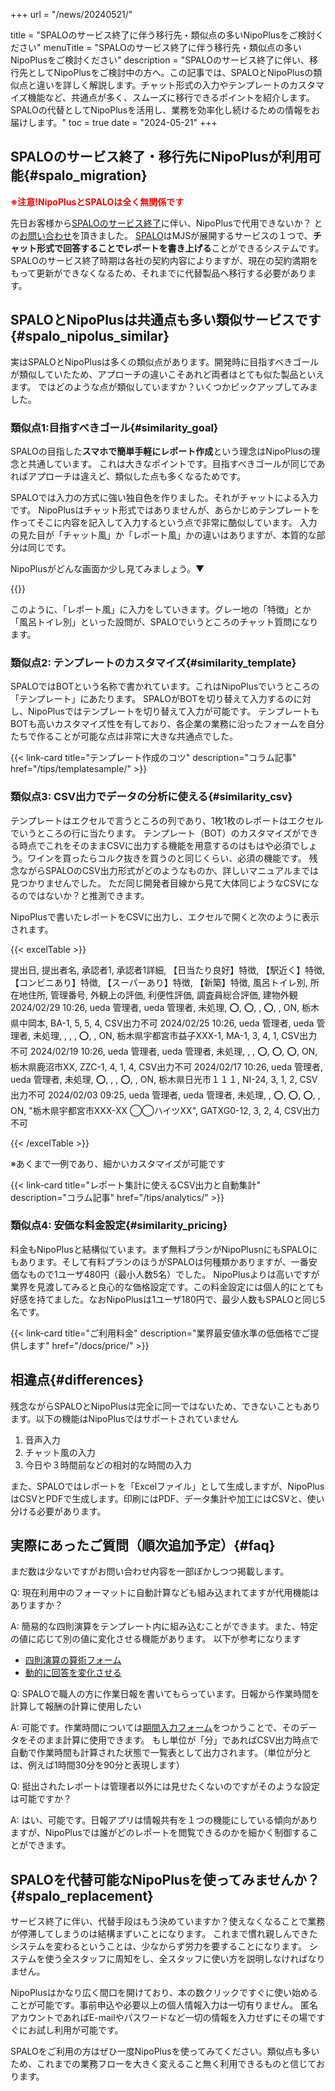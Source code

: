 +++
url = "/news/20240521/"

title = "SPALOのサービス終了に伴う移行先・類似点の多いNipoPlusをご検討ください"
menuTitle = "SPALOのサービス終了に伴う移行先・類似点の多いNipoPlusをご検討ください"
description = "SPALOのサービス終了に伴い、移行先としてNipoPlusをご検討中の方へ。この記事では、SPALOとNipoPlusの類似点と違いを詳しく解説します。チャット形式の入力やテンプレートのカスタマイズ機能など、共通点が多く、スムーズに移行できるポイントを紹介します。SPALOの代替としてNipoPlusを活用し、業務を効率化し続けるための情報をお届けします。"
toc = true
date = "2024-05-21"
+++

## SPALOのサービス終了・移行先にNipoPlusが利用可能{#spalo_migration}

<div style="color:red;font-weight:bold">※注意!NipoPlusとSPALOは全く無関係です</div>

先日お客様から[SPALOのサービス終了](https://www.mjs.co.jp/news/news_2024/2024032900/)に伴い、NipoPlusで代用できないか？ との<a href="/others/inquery/">お問い合わせ</a>を頂きました。
[SPALO](https://spalo.jp/)はMJSが展開するサービスの１つで、**チャット形式で回答することでレポートを書き上げる**ことができるシステムです。
SPALOのサービス終了時期は各社の契約内容によりますが、現在の契約満期をもって更新ができなくなるため、それまでに代替製品へ移行する必要があります。

## SPALOとNipoPlusは共通点も多い類似サービスです{#spalo_nipolus_similar}

実はSPALOとNipoPlusは多くの類似点があります。開発時に目指すべきゴールが類似していたため、アプローチの違いこそあれど両者はとても似た製品といえます。
ではどのような点が類似していますか？いくつかピックアップしてみました。

### 類似点1:目指すべきゴール{#similarity_goal}

SPALOの目指した**スマホで簡単手軽にレポート作成**という理念はNipoPlusの理念と共通しています。
これは大きなポイントです。目指すべきゴールが同じであればアプローチは違えど、類似した点も多くなるためです。

SPALOでは入力の方式に強い独自色を作りました。それがチャットによる入力です。
NipoPlusはチャット形式ではありませんが、あらかじめテンプレートを作ってそこに内容を記入して入力するという点で非常に酷似しています。
入力の見た目が「チャット風」か「レポート風」かの違いはありますが、本質的な部分は同じです。

NipoPlusがどんな画面か少し見てみましょう。▼

{{<icatch filename="write-report" msg="テンプレートに沿って日報を書き上げる"  alice="ok">}}

このように、「レポート風」に入力をしていきます。グレー地の「特徴」とか「風呂トイレ別」といった設問が、SPALOでいうところのチャット質問になります。

### 類似点2: テンプレートのカスタマイズ{#similarity_template}

SPALOではBOTという名称で書かれています。これはNipoPlusでいうところの「テンプレート」にあたります。
SPALOがBOTを切り替えて入力するのに対し、NipoPlusではテンプレートを切り替えて入力が可能です。
テンプレートもBOTも高いカスタマイズ性を有しており、各企業の業務に沿ったフォームを自分たちで作ることが可能な点は非常に大きな共通点でした。

{{< link-card title="テンプレート作成のコツ" description="コラム記事"  href="/tips/templatesample/" >}}

### 類似点3: CSV出力でデータの分析に使える{#similarity_csv}

テンプレートはエクセルで言うところの列であり、1枚1枚のレポートはエクセルでいうところの行に当たります。
テンプレート（BOT）のカスタマイズができる時点でこれをそのままCSVに出力する機能を用意するのはもはや必須でしょう。ワインを買ったらコルク抜きを買うのと同じくらい、必須の機能です。
残念ながらSPALOのCSV出力形式がどのようなものか、詳しいマニュアルまでは見つかりませんでした。
ただ同じ開発者目線から見て大体同じようなCSVになるのではないか？と推測できます。

NipoPlusで書いたレポートをCSVに出力し、エクセルで開くと次のように表示されます。

{{< excelTable >}}

提出日, 提出者名, 承認者1, 承認者1詳細, 【日当たり良好】特徴, 【駅近く】特徴, 【コンビニあり】特徴, 【スーパーあり】特徴, 【新築】特徴, 風呂トイレ別, 所在地住所, 管理番号, 外観上の評価, 利便性評価, 調査員総合評価, 建物外観
2024/02/29 10:26, ueda 管理者, ueda 管理者, 未処理, ⭕, ⭕, , ⭕, , ON, 栃木県中岡本, BA-1, 5, 5, 4, CSV出力不可
2024/02/25 10:26, ueda 管理者, ueda 管理者, 未処理, , , , ⭕, , ON, 栃木県宇都宮市益子XXX-1, MA-1, 3, 4, 1, CSV出力不可
2024/02/19 10:26, ueda 管理者, ueda 管理者, 未処理, , , ⭕, ⭕, ⭕, ON, 栃木県鹿沼市XX, ZZC-1, 4, 1, 4, CSV出力不可
2024/02/17 10:26, ueda 管理者, ueda 管理者, 未処理, ⭕, , , ⭕, , ON, 栃木県日光市１１１, NI-24, 3, 1, 2, CSV出力不可
2024/02/03 09:25, ueda 管理者, ueda 管理者, 未処理, , ⭕, ⭕, ⭕, , ON, "栃木県宇都宮市XXX-XX ◯◯ハイツXX", GATXG0-12, 3, 2, 4, CSV出力不可

{{< /excelTable >}}

※あくまで一例であり、細かいカスタマイズが可能です

{{< link-card title="レポート集計に使えるCSV出力と自動集計" description="コラム記事"  href="/tips/analytics/" >}}

### 類似点4: 安価な料金設定{#similarity_pricing}

料金もNipoPlusと結構似ています。まず無料プランがNipoPlusnにもSPALOにもあります。そして有料プランのほうがSPALOは何種類かありますが、一番安価なもので1ユーザ480円（最小人数5名）でした。
NipoPlusよりは高いですが業界を見渡してみると良心的な価格設定です。この料金設定には個人的にとても好感を持てました。なおNipoPlusは1ユーザ180円で、最少人数もSPALOと同じ5名です。

{{< link-card title="ご利用料金" description="業界最安値水準の低価格でご提供します" href="/docs/price/" >}}

## 相違点{#differences}

残念ながらSPALOとNipoPlusは完全に同一ではないため、できないこともあります。以下の機能はNipoPlusではサポートされていません

1. 音声入力
2. チャット風の入力
3. 今日や３時間前などの相対的な時間の入力

また、SPALOではレポートを「Excelファイル」として生成しますが、NipoPlusはCSVとPDFで生成します。印刷にはPDF、データ集計や加工にはCSVと、使い分ける必要があります。

## 実際にあったご質問（順次追加予定）{#faq}

まだ数は少ないですがお問い合わせ内容を一部ぼかしつつ掲載します。

Q:
現在利用中のフォーマットに自動計算なども組み込まれてますが代用機能はありますか？

A:
簡易的な四則演算をテンプレート内に組み込むことができます。また、特定の値に応じて別の値に変化させる機能があります。
以下が参考になります

- [四則演算の算術フォーム](/docs/template/digital/#calc)
- [動的に回答を変化させる](/docs/template/selects/#dinamic_switch_select)

Q:
SPALOで職人の方に作業日報を書いてもらっています。日報から作業時間を計算して報酬の計算に使用したい

A:
可能です。作業時間については[期間入力フォーム](/docs/template/date_time/#range)をつかうことで、そのデータをそのまま計算に使用できます。
もし単位が「分」であればCSV出力時点で自動で作業時間も計算された状態で一覧表として出力されます。（単位が分とは、例えば1時間30分を90分と表現します）

Q:
挺出されたレポートは管理者以外には見せたくないのですがそのような設定は可能ですか？

A:
はい、可能です。日報アプリは情報共有を１つの機能にしている傾向がありますが、NipoPlusでは誰がどのレポートを閲覧できるのかを細かく制御することができます。

## SPALOを代替可能なNipoPlusを使ってみませんか？{#spalo_replacement}

サービス終了に伴い、代替手段はもう決めていますか？使えなくなることで業務が停滞してしまうのは結構まずいことになります。
これまで慣れ親しんできたシステムを変わるということは、少なからず労力を要することになります。
システムを使う全スタッフに周知をし、全スタッフに使い方を説明しなければなりません。

NipoPlusはかなり広く間口を開けており、本の数クリックですぐに使い始めることが可能です。事前申込や必要以上の個人情報入力は一切有りません。
匿名アカウントであればE-mailやパスワードなど一切の情報を入力せずにその場ですぐにお試し利用が可能です。

SPALOをご利用の方はぜひ一度NipoPlusを使ってみてください。類似点も多いため、これまでの業務フローを大きく変えること無く利用できるものと信じております。
